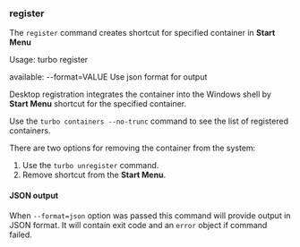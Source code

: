 ### register

The `register` command creates shortcut for specified container in **Start Menu**

Usage: turbo register <options> <container>

<options> available:
      --format=VALUE         Use json format for output

Desktop registration integrates the container into the Windows shell by **Start Menu** shortcut for the specified container.

Use the `turbo containers --no-trunc` command to see the list of registered containers.

There are two options for removing the container from the system:

1. Use the `turbo unregister` command.
1. Remove shortcut from the **Start Menu**.

#### JSON output

When `--format=json` option was passed this command will provide output in JSON format. It will contain exit code and an `error` object if command failed.